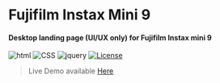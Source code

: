 # Fujifilm Instax Mini 9
#### Desktop landing page (UI/UX only) for Fujifilm Instax mini 9

![html](https://img.shields.io/badge/-HTML-970000?style=for-the-badge&logo=HTML5) 
![CSS](https://img.shields.io/badge/-css-157286?style=for-the-badge&logo=Css3) 
![jquery](https://img.shields.io/badge/-jquery-0769ad?style=for-the-badge&logo=jQuery)
[![License](https://img.shields.io/badge/License-Apache%202.0-blue?style=for-the-badge)](LICENSE)

> Live Demo available [Here](https://sdhanush163.github.io/fujifilm-instax-mini-9/)
